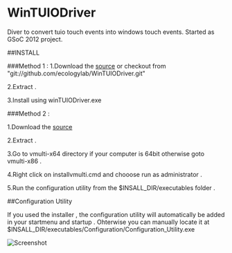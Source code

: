 WinTUIODriver
=============

Diver to convert tuio touch events into windows touch events. Started as GSoC 2012 project.


##INSTALL 

###Method 1 : 
1.Download the [source](https://github.com/ecologylab/WinTUIODriver/zipball/master) or checkout from "git://github.com/ecologylab/WinTUIODriver.git"

2.Extract .

3.Install using winTUIODriver.exe


###Method 2 :

1.Download the [source](https://github.com/ecologylab/WinTUIODriver/zipball/master) 

2.Extract .

3.Go to vmulti-x64 directory if your computer is 64bit otherwise goto vmulti-x86 .

4.Right click on installvmulti.cmd and chooose run as administrator .

5.Run the configuration utility from the $INSALL_DIR/executables folder . 


##Configuration Utility 

If you used the installer , the configuration utility will automatically be added in your startmenu and startup . Ohterwise you can manually locate it at $INSALL_DIR/executables/Configuration/Configuration_Utility.exe

![Screenshot](http://img204.imageshack.us/img204/504/wintuiodriver.png)